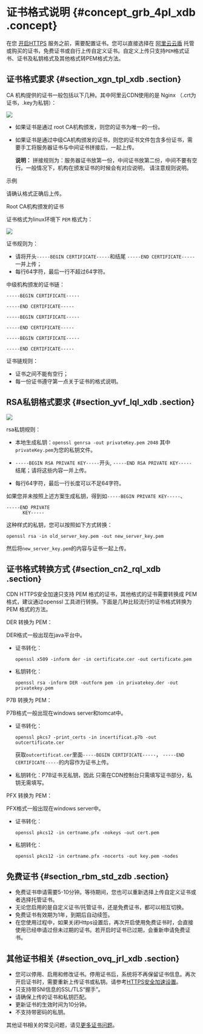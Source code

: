 # 证书格式说明 {#concept_grb_4pl_xdb .concept}

在您 [开启HTTPS](cn.zh-CN/用户指南/增值服务/HTTPS安全加速/HTTPS安全加速设置.md#) 服务之前，需要配置证书。您可以直接选择在 [阿里云云盾](https://yundun.console.aliyun.com) 托管或购买的证书，免费证书或自行上传自定义证书。自定义上传只支持`PEM`格式证书、证书及私钥格式及其他格式转PEM格式方法。

## 证书格式要求 {#section_xgn_tpl_xdb .section}

CA 机构提供的证书一般包括以下几种。其中阿里云CDN使用的是 Nginx （.crt为证书，.key为私钥）：

![](http://static-aliyun-doc.oss-cn-hangzhou.aliyuncs.com/assets/img/5135/3702_zh-CN.png)

-   如果证书是通过 root CA机构颁发，则您的证书为唯一的一份。
-   如果证书是通过中级CA机构颁发的证书，则您的证书文件包含多份证书，需要手工将服务器证书与中间证书拼接后，一起上传。

    **说明：** 拼接规则为：服务器证书放第一份，中间证书放第二份，中间不要有空行。一般情况下，机构在颁发证书的时候会有对应说明， 请注意规则说明。


示例

请确认格式正确后上传。

Root CA机构颁发的证书

证书格式为linux环境下 `PEM` 格式为：

![](http://static-aliyun-doc.oss-cn-hangzhou.aliyuncs.com/assets/img/5135/3703_zh-CN.png)

证书规则为：

-   请将开头`-----BEGIN CERTIFICATE-----`和结尾 `-----END CERTIFICATE-----`一并上传；
-   每行64字符，最后一行不超过64字符。

中级机构颁发的证书链：

`-----BEGIN CERTIFICATE-----`

`-----END CERTIFICATE-----`

`-----BEGIN CERTIFICATE-----`

`-----END CERTIFICATE-----`

`-----BEGIN CERTIFICATE-----`

`-----END CERTIFICATE-----`

证书链规则：

-   证书之间不能有空行；
-   每一份证书遵守第一点关于证书的格式说明。

## RSA私钥格式要求 {#section_yvf_lql_xdb .section}

![](http://static-aliyun-doc.oss-cn-hangzhou.aliyuncs.com/assets/img/5135/3704_zh-CN.png)

rsa私钥规则：

-   本地生成私钥：`openssl genrsa -out privateKey.pem 2048` 其中`privateKey.pem`为您的私钥文件。

-   `-----BEGIN RSA PRIVATE KEY-----`开头, `-----END RSA PRIVATE KEY-----` 结尾；请将这些内容一并上传。

-   每行64字符，最后一行长度可以不足64字符。


如果您并未按照上述方案生成私钥，得到如`-----BEGIN PRIVATE KEY-----`、

```
-----END PRIVATE
      KEY-----
```

这种样式的私钥，您可以按照如下方式转换：

```
openssl rsa -in old_server_key.pem -out new_server_key.pem
```

然后将`new_server_key.pem`的内容与证书一起上传。

## 证书格式转换方式 {#section_cn2_rql_xdb .section}

CDN HTTPS安全加速只支持 PEM 格式的证书，其他格式的证书需要转换成 PEM 格式，建议通过openssl 工具进行转换。下面是几种比较流行的证书格式转换为 PEM 格式的方法。

DER 转换为 PEM：

DER格式一般出现在java平台中。

-   证书转化：

    ```
    openssl x509 -inform der -in certificate.cer -out certificate.pem
    ```

-   私钥转化：

    ```
    openssl rsa -inform DER -outform pem -in privatekey.der -out privatekey.pem
    ```


P7B 转换为 PEM：

P7B格式一般出现在windows server和tomcat中。

-   证书转化：

    ```
    openssl pkcs7 -print_certs -in incertificat.p7b -out outcertificate.cer
    ```

    获取`outcertificat.cer`里面`-----BEGIN CERTIFICATE-----`， `-----END CERTIFICATE-----`的内容作为证书上传。

-   私钥转化：P7B证书无私钥，因此 只需在CDN控制台只需填写证书部分，私钥无需填写。

PFX 转换为 PEM：

PFX格式一般出现在windows server中。

-   证书转化：

    ```
    openssl pkcs12 -in certname.pfx -nokeys -out cert.pem
    ```

-   私钥转化：

    ```
    openssl pkcs12 -in certname.pfx -nocerts -out key.pem -nodes
    ```


## 免费证书 {#section_rbm_std_zdb .section}

-   免费证书申请需要5-10分钟。等待期间，您也可以重新选择上传自定义证书或者选择托管证书。
-   无论您启用的是自定义证书/托管证书，还是免费证书，都可以相互切换。
-   免费证书有效期为1年，到期后自动续签。
-   在您使用过程中，如果关闭Https设置后，再次开启使用免费证书时，会直接使用已经申请过但未过期的证书。若开启时证书已过期，会重新申请免费证书。

## 其他证书相关 {#section_ovq_jrl_xdb .section}

-   您可以停用、启用和修改证书。停用证书后，系统将不再保留证书信息。再次开启证书时，需要重新上传证书或私钥。请参考[HTTPS安全加速设置](cn.zh-CN/用户指南/增值服务/HTTPS安全加速/HTTPS安全加速设置.md#)。
-   只支持带SNI信息的SSL/TLS“握手”。
-   请确保上传的证书和私钥匹配。
-   更新证书的生效时间为10分钟。
-   不支持带密码的私钥。

其他证书相关的常见问题，请见[更多证书问题](https://help.aliyun.com/knowledge_list/42212.html?spm=a2c4g.11186623.6.557.22pJVS)。

